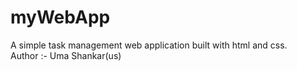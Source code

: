 # myWebApp
A simple task management web application built with html and css.
<br>
Author :- Uma Shankar(us)
